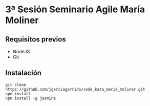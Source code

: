 # 3ª Sesión Seminario Agile María Moliner

## Requisitos previos
- NodeJS
- Git
## Instalación

```
git clone https://github.com/jgarciagarrido/code_kata_maria_moliner.git
npm install
npm install -g jasmine
